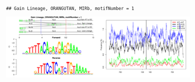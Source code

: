 

```
## Gain Lineage, ORANGUTAN, MIRb, motifNumber = 1
```

![plot of chunk motifPValues](figure/motifPValues.png) 
  

